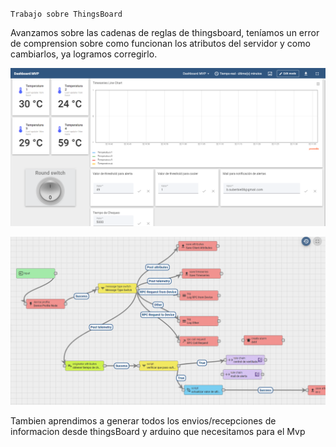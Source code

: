`Trabajo sobre ThingsBoard`

Avanzamos sobre las cadenas de reglas de thingsboard, teníamos un error de comprension sobre como funcionan los atributos del servidor y como cambiarlos, ya logramos corregirlo.



![dashboard](https://raw.githubusercontent.com/SisCom-PI2-2023-2/proyecto-keep-it-cool/main/docs/_posts/img/Dashboard10_10_23.PNG)



![dashboard](https://raw.githubusercontent.com/SisCom-PI2-2023-2/proyecto-keep-it-cool/main/docs/_posts/img/RootChain10-10-23.PNG)

Tambien aprendimos a generar todos los envios/recepciones de informacion desde thingsBoard y arduino que necesitamos para el Mvp

